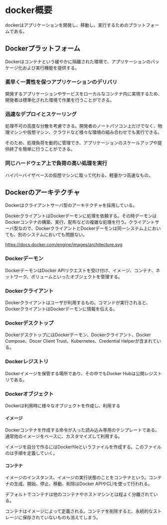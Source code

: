 # docker概要

dockerはアプリケーションを開発し、移動し、実行するためのプラットフォームである。

## Dockerプラットフォーム

Dockerはコンテナという緩やかに隔離された環境で、アプリケーションのパッケージ化および実行機能を提供する。

### 素早く一貫性を保つアプリケーションのデリバリ

開発するアプリケーションやサービスをローカルなコンテナ内に実現するため、開発者は標準化された環境で作業を行うことができる。

### 迅速なデプロイとスケーリング

処理不可の高度な分散を考慮できる。開発者のノートパソコン上だけでなく、物理マシンや仮想マシン、クラウドなど様々な環境の組み合わせでも実行できる。

そのため、処理負荷を動的に管理でき、アプリケーションのスケールアップや提供終了を簡単に行うことができる。

### 同じハードウェア上で負荷の高い処理を実行

ハイパーバイザベースの仮想マシンに取って代わる、軽量かつ高速なもの。

## Dockerのアーキテクチャ

Dockerはクライアントサーバ型のアーキテクチャを採用している。

DockerクライアントはDockerデーモンに処理を依頼する。その時デーモンはDockerコンテナの構築、実行、配布などの複雑な処理を行う。クライアントサーバ型なので、DockerクライアントとDockerデーモンは同一システム上においても、別のシステムにおいても問題ない。

https://docs.docker.com/engine/images/architecture.svg

### Dockerデーモン

DockerデーモンはDocker APIリクエストを受け付け、イメージ、コンテナ、ネットワーク、ボリュームといったオブジェクトを管理する。

### Dockerクライアント

Dockerクライアントはユーザが利用するもの。コマンドが実行されると、DockerクライアントはDockerデーモンに情報を伝える。

### Dockerデスクトップ

DockerデスクトップにはDockerデーモン、Dockerクライアント、Docker Compose、Docer Client Trust、Kubernetes、Credential Helperが含まれている。

### Dockerレジストリ

Dockerイメージを保管する場所であり、その中でもDocker Hubは公開レジストリである。

### Dockerオブジェクト

Dockerは利用時に様々なオブジェクトを作成し、利用する

#### イメージ

Dockerコンテナを作成する命令が入った読み込み専用のテンプレートである。通常他のイメージをベースに、カスタマイズして利用する。

イメージを自分で作るにはDockerfileというファイルを作成する。このファイルのは手順を定義していく。

#### コンテナ

イメージのインスタンス、イメージの実行状態のことをコンテナという。コンテナの生成、開始、停止、移動、削除はDocker APIやCLIを使って行われる。

デフォルトでコンテナは他のコンテナやホストマシンとは程よく分離されている。

コンテナはイメージによって定義される。コンテナを削除すると、永続的なストレージに保存されていないものも消えてしまう。



